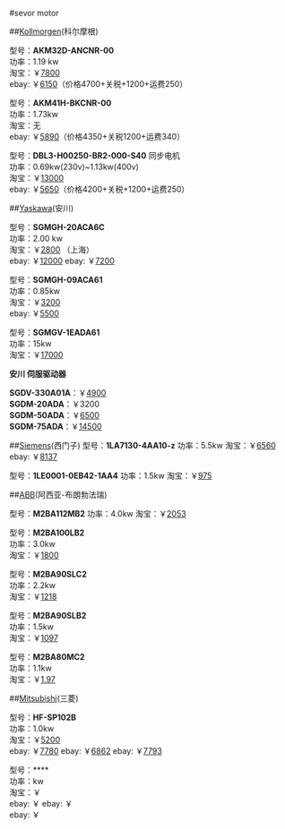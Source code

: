 #sevor motor



##[Kollmorgen](http://www.kollmorgen.cn/zh-cn/products/motors/servo/akm-series/akm-series-ac-synchronous-motors/akm%E7%B3%BB%E5%88%97%E4%BC%BA%E6%9C%8D%E7%94%B5%E6%9C%BA%E7%B3%BB%E7%BB%9F/)(科尔摩根)   


型号：**AKM32D-ANCNR-00**   
功率：1.19 kw   
淘宝：￥[7800](http://item.taobao.com/item.htm?spm=a230r.1.14.6.xMtMJR&id=25210632028&ns=1&abbucket=6#detail)  
ebay: ￥[6150](http://www.ebay.com/itm/KOLLMORGEN-AKM32D-ANCNR-00-servo-motor-NEW-/281549944374?pt=LH_DefaultDomain_0&hash=item418daf3636)（价格4700+关税+1200+运费250）   


型号：**AKM41H-BKCNR-00**   
功率：1.73kw   
淘宝：无  
ebay: ￥[5890](http://www.ebay.com/itm/KOLLMORGEN-AKM41H-BKCNR-00-SERVO-MOTOR-NEW/151496144218?_trksid=p2047675.c100005.m1851&_trkparms=aid%3D222007%26algo%3DSIC.MBE%26ao%3D1%26asc%3D28772%26meid%3Dd3aad946b11d43d49bb8b872a9a43ceb%26pid%3D100005%26rk%3D1%26rkt%3D6%26sd%3D281549944374&rt=nc)（价格4350+关税1200+运费340）  

型号：**DBL3-H00250-BR2-000-S40**  同步电机   
功率：0.69kw(230v)~1.13kw(400v)      
淘宝：￥[13000](http://item.taobao.com/item.htm?spm=a230r.1.14.1.xMtMJR&id=22489668951&ns=1&abbucket=6#detail)   
ebay: ￥[5650](http://www.ebay.com/itm/DBL3-H00250-BR2-000-S40-servomotor-2-5Nm-6000rpm-560V-/270276357508?pt=LH_DefaultDomain_3&hash=item3eedb9ed84)（价格4200+关税+1200+运费250）  




##[Yaskawa](http://www.yaskawa.com.cn/product/list2sifu.aspx)(安川)   


型号：**SGMGH-20ACA6C**   
功率：2.00 kw   
淘宝：￥[2800](http://item.taobao.com/item.htm?spm=a230r.1.14.8.hGGR3C&id=40706242884&ns=1&abbucket=16&_u=ffdpsdu2829#detail) （上海）     
ebay: ￥[12000](http://www.ebay.com/itm/200V-2KW-2000W-Sigma-II-AC-Servo-Motor-SGMGH-20ACA6C-24VDC-brake-Original-New-/121559936047?pt=LH_DefaultDomain_0&hash=item1c4d896c2f)
ebay: ￥[7200](http://www.ebay.com/itm/Yaskawa-servo-motor-SGMGH-20ACA6C-2-month-warranty-/181227118497)      


型号：**SGMGH-09ACA61**   
功率：0.85kw   
淘宝：￥[3200](http://item.taobao.com/item.htm?spm=a1z10.3-c.w4002-7612000694.19.VcZ82a&id=39550854369)   
ebay: ￥[5500](http://www.ebay.com/itm/New-In-Box-Yaskawa-AC-Servo-Motor-SGMGH-09ACA61-/141407895215?pt=LH_DefaultDomain_0&hash=item20ec913eaf)     

型号：**SGMGV-1EADA61**  
功率：15kw      
淘宝：￥[17000](http://item.taobao.com/item.htm?spm=a1z10.3-c.w4002-7612000694.38.VcZ82a&id=40605658745)   

**安川 伺服驱动器**
  
**SGDV-330A01A**：￥[4900](http://item.taobao.com/item.htm?spm=2013.1.w4023-7137378556.16.dsYXOy&id=41702693342)   
**SGDM-20ADA**：￥3200   
**SGDM-50ADA**：￥[6500](http://item.taobao.com/item.htm?spm=2013.1.20141001.8.WIut7Z&id=40739808380&scm=1007.10115.4482.i40726641988&pvid=286f9729-62c7-4c9b-b2cc-65eeccc6d75d)  
**SGDM-75ADA**：￥[14500](http://item.taobao.com/item.htm?spm=a1z10.3-c.w4002-7612000694.65.SgMAZ4&id=39554433410)


##[Siemens](www.siemens.com/answers)(西门子) 
型号：**1LA7130-4AA10-z**
功率：5.5kw
淘宝：￥[6560](http://detail.tmall.com/item.htm?spm=a220o.1000855.0.0.YTZWVd&id=41090463868&abbucket=_AB-M72_B6&acm=03066.1003.1.524&aldid=I2MGk1eU&abtest=_AB-LR72-PR72&scm=1003.1.03066.ITEM_41090463868_524&pos=1)
ebay: ￥[8137](http://www.ebay.com/itm/Siemens-1LA7130-4AA10-Z-Servo-Motor-1LA71304AA10Z-NEW-/171642078754?pt=LH_DefaultDomain_0&hash=item27f6aa4622)


型号：**1LE0001-0EB42-1AA4**
功率：1.5kw
淘宝：￥[975](http://detail.tmall.com/item.htm?spm=a1z10.5-b.w4011-7363366108.41.PSMAZT&id=41110254035&rn=7f6cd7f117c6be3d8d4e51ba57ef6a32&abbucket=7)


##[ABB](http://new.abb.com/motors-generators/service)(阿西亚-布朗勃法瑞)  
  
型号：**M2BA112MB2**
功率：4.0kw
淘宝：￥[2053](http://detail.tmall.com/item.htm?spm=a1z10.5-b.w4011-7363366108.31.AVlR8m&id=39580162077&rn=d78e11aa53937b40675f3b74413ffa84&abbucket=7)    

型号：**M2BA100LB2**  
功率：3.0kw  
淘宝：￥[1800](http://detail.tmall.com/item.htm?spm=a1z10.5-b.w4011-7363366108.49.AVlR8m&id=39609832568&rn=d78e11aa53937b40675f3b74413ffa84&abbucket=7)

型号：**M2BA90SLC2**  
功率：2.2kw  
淘宝：￥[1218](http://detail.tmall.com/item.htm?spm=a1z10.5-b.w4011-7363366108.37.AVlR8m&id=39609816157&rn=d78e11aa53937b40675f3b74413ffa84&abbucket=7)  


型号：**M2BA90SLB2**   
功率：1.5kw   
淘宝：￥[1097](http://detail.tmall.com/item.htm?spm=a1z10.5-b.w4011-7363366108.46.AVlR8m&id=39571035652&rn=d78e11aa53937b40675f3b74413ffa84&abbucket=7) 



型号：**M2BA80MC2**   
功率：1.1kw   
淘宝：￥[1.97](http://detail.tmall.com/item.htm?spm=a1z10.5-b.w4011-7363366108.43.AVlR8m&id=39569903097&rn=d78e11aa53937b40675f3b74413ffa84&abbucket=7)   


##[Mitsubishi](http://www.mitsubishi.com/e/index.html)(三菱)  

型号：**HF-SP102B**   
功率：1.0kw   
淘宝：￥[5200](http://detail.1688.com/offer/44136189534.html?spm=0.0.0.0.YDzN6P)   
ebay: ￥[7780](http://www.ebay.com/itm/New-HF-SP102B-AC-Servo-Motor-5-3A-1KW-4-77NM-2000r-min-90-days-warranty-/161570917135?pt=LH_DefaultDomain_0&hash=item259e608b0f)
ebay: ￥[6862](http://www.ebay.com/itm/1PC-Mitsubishi-HF-SP102B-xhg05-/281623601783?pt=LH_DefaultDomain_0&hash=item4192132277) 
ebay: ￥[7793](http://www.ebay.com/itm/HF-SP102B-AC-Servo-Motor-5-3A-1KW-4-77NM-2000r-min-with-Brake-New-Freeship-/111589609791?pt=LH_DefaultDomain_0&hash=item19fb42513f) 




型号：****   
功率：kw   
淘宝：￥[]()   
ebay: ￥[]() 
ebay: ￥[]()  
ebay: ￥[]()    






















